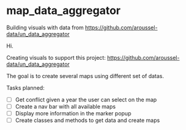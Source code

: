 # map_data_aggregator
Building visuals with data from https://github.com/aroussel-data/un_data_aggregator

Hi.

Creating visuals to support this project: https://github.com/aroussel-data/un_data_aggregator


The goal is to create several maps using different set of datas. 

Tasks planned:
- [ ] Get conflict given a year the user can select on the map
- [ ] Create a nav bar with all available maps
- [ ] Display more information in the marker popup
- [ ] Create classes and methods to get data and create maps
